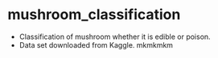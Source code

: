 # mushroom_classification
- Classification of mushroom whether it is edible or poison.
- Data set downloaded from Kaggle.
mkmkmkm
